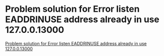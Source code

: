 # Problem solution for Error listen EADDRINUSE address already in use 127.0.0.13000
[Problem solution for Error listen EADDRINUSE address already in use 127.0.0.13000](https://aiwithcloud.com/2022/09/19/problem_solution_for_error_listen_eaddrinuse_address_already_in_use_127-0-0-13000/)